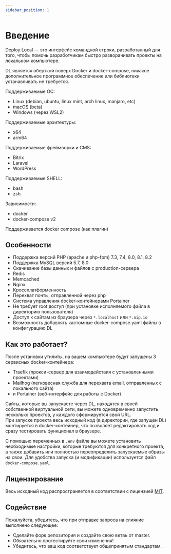 ```yaml
---
sidebar_position: 1
---
```


# Введение

Deploy Local — это интерфейс командной строки, разработанный для того, чтобы помочь разработчикам быстро разворачивать проекты на локальном компьютере.

DL является оберткой поверх Docker и docker-compose, никакое дополнительное программное обеспечение или библиотеки устанавливать не требуется.

Поддерживаемые ОС:
- Linux (debian, ubuntu, linux mint, arch linux, manjaro, etc)
- macOS (beta)
- Windows (через WSL2)

Поддерживаемые архитектуры:
- x64
- arm64

Поддерживаемые фреймворки и CMS:
- Bitrix
- Laravel
- WordPress  

Поддерживаемые SHELL:
- bash
- zsh 

Зависимости:
- docker
- docker-compose v2

Поддерживается docker compose (как плагин)

## Особенности
- Поддержка версий PHP (apache и php-fpm) 7.3, 7.4, 8.0, 8.1, 8.2
- Поддержка MySQL версий 5.7, 8.0
- Скачивание базы данных и файлов с production-сервера
- Redis
- Memcached
- Nginx
- Кроссплатформенность
- Перехват почты, отправленной через php
- Система управления docker-контейнерами Portainer
- Не требует root доступ (при установке исполняемого файла в директорию пользователя)
- Доступ к сайтам из браузера через `*.localhost` или `*.nip.io`
- Возможность добавлять кастомные docker-compose.yaml файлы в конфигурацию DL

## Как это работает?
После установки утилиты, на вашем компьютере будут запущены 3 сервисных docker-контейнера: 
- Traefik (прокси-сервер для взаимодействия с установленными проектами)
- Mailhog (легковесная служба для перехвата email, отправленных с локального сайта)
- и Portainer (веб-интерфейс для работы с Docker)

Сайты, которые вы запускаете через DL, находятся в своей собственной виртуальной сети, вы можете одновременно запустить несколько проектов, у каждого сформируется свой URL.  
При запуске проекта весь исходный код (в директории, где запущен DL) монтируется в docker-контейнер, что позволяет редактировать код и сразу тестировать функционал в браузере.

С помощью переменных в `.env` файле вы можете установить необходимые настройки, которые требуются для конкретного проекта, а также добавить или полностью переопределить запускаемые образы на свои. Для удобства запуска (и модификации) используется файл `docker-compose.yaml`.
## Лицензирование
Весь исходный код распространяется в соответствии с лицензией [MIT](https://github.com/local-deploy/dl/blob/master/LICENSE).

## Содействие

Пожалуйста, убедитесь, что при отправке запроса на слияние выполнено следующее:
- Сделайте форк репозитория и создайте свою ветвь от master.  
- Обязательно протестируйте свои изменения!  
- Убедитесь, что ваш код соответствует общепринятым стандартам.
